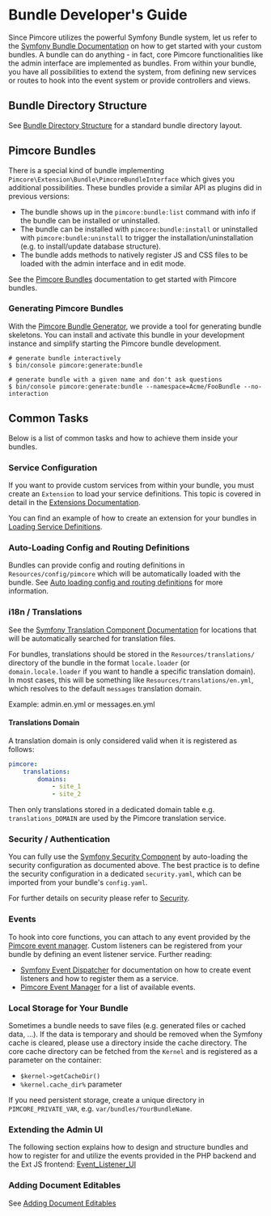 # Bundle Developer's Guide

Since Pimcore utilizes the powerful Symfony Bundle system, let us refer to the [Symfony Bundle Documentation](https://symfony.com/doc/current/bundles.html) on how to get started with your custom bundles. A bundle can do anything - in fact, core Pimcore functionalities like the admin interface are implemented as bundles. From within your bundle, you have all possibilities to extend the system, from defining new services or routes to hook into the event system or provide controllers and views.


## Bundle Directory Structure

See [Bundle Directory Structure](https://symfony.com/doc/current/bundles.html#bundle-directory-structure) for a standard bundle directory layout.


## Pimcore Bundles

There is a special kind of bundle implementing `Pimcore\Extension\Bundle\PimcoreBundleInterface` which gives you additional
possibilities. These bundles provide a similar API as plugins did in previous versions:

* The bundle shows up in the `pimcore:bundle:list` command with info if the bundle can be installed or uninstalled.
* The bundle can be installed with `pimcore:bundle:install` or uninstalled with `pimcore:bundle:uninstall` to trigger the installation/uninstallation (e.g. to install/update database structure).
* The bundle adds methods to natively register JS and CSS files to be loaded with the admin interface and in edit mode. 

See the [Pimcore Bundles](./05_Pimcore_Bundles/README.md) documentation to get started with Pimcore bundles.

### Generating Pimcore Bundles

With the [Pimcore Bundle Generator](https://github.com/pimcore/bundle-generator), we provide a tool for generating bundle skeletons. You can install and activate this bundle in your development instance and simplify starting the Pimcore bundle development.  

```
# generate bundle interactively
$ bin/console pimcore:generate:bundle

# generate bundle with a given name and don't ask questions
$ bin/console pimcore:generate:bundle --namespace=Acme/FooBundle --no-interaction

```

## Common Tasks

Below is a list of common tasks and how to achieve them inside your bundles. 

### Service Configuration

If you want to provide custom services from within your bundle, you must create an `Extension` to load your service definitions. This topic is covered in detail in the [Extensions Documentation](https://symfony.com/doc/current/bundles/extension.html).

You can find an example of how to create an extension for your bundles in [Loading Service Definitions](./01_Loading_Service_Definitions.md).


### Auto-Loading Config and Routing Definitions

Bundles can provide config and routing definitions in `Resources/config/pimcore` which will be automatically loaded with the bundle. See [Auto loading config and routing definitions](./03_Auto_Loading_Config_And_Routing_Definitions.md) for more information.


### i18n / Translations

See the [Symfony Translation Component Documentation](https://symfony.com/doc/current/translation.html#translation-resource-file-names-and-locations) for locations that will be automatically searched for translation files.

For bundles, translations should be stored in the `Resources/translations/` directory of the bundle in the format `locale.loader` (or `domain.locale.loader` if you want to handle a specific translation domain). In most cases, this will be something like `Resources/translations/en.yml`, which resolves to the default `messages` translation domain.

Example: admin.en.yml or messages.en.yml

#### Translations Domain
A translation domain is only considered valid when it is registered as follows:
```yaml
pimcore:
    translations:
        domains:
            - site_1
            - site_2
````

Then only translations stored in a dedicated domain table e.g. `translations_DOMAIN` are used by the Pimcore translation service.

### Security / Authentication

You can fully use the [Symfony Security Component](https://symfony.com/doc/current/security.html) by auto-loading
the security configuration as documented above. The best practice is to define the security configuration in a dedicated `security.yaml`, which can be imported from your bundle's `config.yaml`.

For further details on security please refer to [Security](../../19_Development_Tools_and_Details/10_Security_Authentication/README.md).


### Events

To hook into core functions, you can attach to any event provided by the [Pimcore event manager](../11_Event_API_and_Event_Manager.md).
Custom listeners can be registered from your bundle by defining an event listener service. Further reading:
 
* [Symfony Event Dispatcher](https://symfony.com/doc/current/event_dispatcher.html) for documentation on how to create event listeners and how to register them as a service.
* [Pimcore Event Manager](../11_Event_API_and_Event_Manager.md) for a list of available events.


### Local Storage for Your Bundle

Sometimes a bundle needs to save files (e.g. generated files or cached data, ...). If the data is temporary and should be removed when the Symfony cache is cleared, please use a directory inside the cache directory. The core cache directory can
be fetched from the `Kernel` and is registered as a parameter on the container:

* `$kernel->getCacheDir()`
* `%kernel.cache_dir%` parameter

If you need persistent storage, create a unique directory in `PIMCORE_PRIVATE_VAR`, e.g. `var/bundles/YourBundleName`.

### Extending the Admin UI

The following section explains how to design and structure bundles and how to register for and utilize the events provided in the PHP backend and the Ext JS frontend: [Event_Listener_UI](./06_Event_Listener_UI.md)

### Adding Document Editables

See [Adding Document Editables](./09_Adding_Document_Editables.md)
